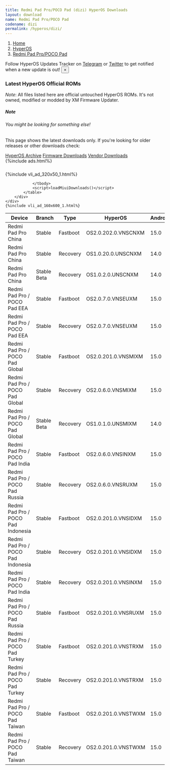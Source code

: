```yaml
---
title: Redmi Pad Pro/POCO Pad (dizi) HyperOS Downloads
layout: download
name: Redmi Pad Pro/POCO Pad
codename: dizi
permalink: /hyperos/dizi/
---
```

<nav aria-label="breadcrumb">
    <ol class="breadcrumb">
        <li class="breadcrumb-item"><a href="/">Home</a></li>
        <li class="breadcrumb-item"><a href="/hyperos/">HyperOS</a></li>
        <li class="breadcrumb-item active" aria-current="page"><a href="/hyperos/dizi/">Redmi Pad Pro/POCO Pad</a></li>
    </ol>
</nav>
<div class="alert alert-primary alert-dismissible fade show" role="alert">
    Follow HyperOS Updates Tracker on <a href="https://t.me/MIUIUpdatesTracker" class="alert-link">Telegram</a>
     or <a href="https://twitter.com/MiFwUpdater" class="alert-link">Twitter</a> to get notified when a new update is out!
    <button type="button" class="close" data-dismiss="alert" aria-label="Close">
        <span aria-hidden="true">&times;</span>
    </button>
</div>

### Latest HyperOS Official ROMs
*Note*: All files listed here are official untouched HyperOS ROMs. It's not owned, modified or modded by XM Firmware Updater.
<div class="card">
  <div class="card-body">
    <h5 class="card-title">Note</h5>
    <h6 class="card-subtitle mb-2 text-muted">You might be looking for something else!</h6>
    <p class="card-text">This page shows the latest downloads only.
     If you're looking for older releases or other downloads check:</p>
    <a href="/archive/hyperos/dizi/" class="card-link">HyperOS Archive</a>
    <a href="/firmware/dizi/" class="card-link">Firmware Downloads</a>
    <a href="/vendor/dizi/" class="card-link">Vendor Downloads</a>
  </div>
</div>
{%include ads.html%}
<div class="row justify-content-center">
    <div class="col-10">
        <div class="table-responsive-md" style="margin-top: 25px;">
            {%include vli_ad_320x50_1.html%}
            <table id="miui" class="display dt-responsive nowrap compact table table-striped table-hover table-sm">
                <thead class="thead-dark">
                    <tr>
                        <th data-ref="device">Device</th>
                        <th data-ref="branch">Branch</th>
                        <th data-ref="type">Type</th>
                        <th data-ref="miui">HyperOS</th>
                        <th data-ref="android">Android</th>
                        <th data-ref="size">Size</th>
                        <th data-ref="size">Date</th>
                        <th data-ref="link">Link</th>
                    </tr>
                </thead>
                <tbody>
                <tr><td>Redmi Pad Pro China</td><td>Stable</td><td>Fastboot</td><td>OS2.0.202.0.VNSCNXM</td><td>15.0</td><td>6.3 GB</td><td>2025-06-21</td><td><a href="/hyperos/dizi/stable/OS2.0.202.0.VNSCNXM/">Download</a></td></tr>
<tr><td>Redmi Pad Pro China</td><td>Stable</td><td>Recovery</td><td>OS1.0.20.0.UNSCNXM</td><td>14.0</td><td>4.6 GB</td><td>2025-06-04</td><td><a href="/hyperos/dizi/stable/OS1.0.20.0.UNSCNXM/">Download</a></td></tr>
<tr><td>Redmi Pad Pro China</td><td>Stable Beta</td><td>Recovery</td><td>OS1.0.2.0.UNSCNXM</td><td>14.0</td><td>4.5 GB</td><td>2024-05-06</td><td><a href="/hyperos/dizi/stable beta/OS1.0.2.0.UNSCNXM/">Download</a></td></tr>
<tr><td>Redmi Pad Pro / POCO Pad EEA</td><td>Stable</td><td>Fastboot</td><td>OS2.0.7.0.VNSEUXM</td><td>15.0</td><td>5.6 GB</td><td>2025-05-29</td><td><a href="/hyperos/dizi/stable/OS2.0.7.0.VNSEUXM/">Download</a></td></tr>
<tr><td>Redmi Pad Pro / POCO Pad EEA</td><td>Stable</td><td>Recovery</td><td>OS2.0.7.0.VNSEUXM</td><td>15.0</td><td>4.6 GB</td><td>2025-06-10</td><td><a href="/hyperos/dizi/stable/OS2.0.7.0.VNSEUXM/">Download</a></td></tr>
<tr><td>Redmi Pad Pro / POCO Pad Global</td><td>Stable</td><td>Fastboot</td><td>OS2.0.201.0.VNSMIXM</td><td>15.0</td><td>6.0 GB</td><td>2025-06-30</td><td><a href="/hyperos/dizi/stable/OS2.0.201.0.VNSMIXM/">Download</a></td></tr>
<tr><td>Redmi Pad Pro / POCO Pad Global</td><td>Stable</td><td>Recovery</td><td>OS2.0.6.0.VNSMIXM</td><td>15.0</td><td>4.6 GB</td><td>2025-06-12</td><td><a href="/hyperos/dizi/stable/OS2.0.6.0.VNSMIXM/">Download</a></td></tr>
<tr><td>Redmi Pad Pro / POCO Pad Global</td><td>Stable Beta</td><td>Recovery</td><td>OS1.0.1.0.UNSMIXM</td><td>14.0</td><td>4.2 GB</td><td>2024-06-05</td><td><a href="/hyperos/dizi/stable beta/OS1.0.1.0.UNSMIXM/">Download</a></td></tr>
<tr><td>Redmi Pad Pro / POCO Pad India</td><td>Stable</td><td>Fastboot</td><td>OS2.0.6.0.VNSINXM</td><td>15.0</td><td>5.0 GB</td><td>2025-05-28</td><td><a href="/hyperos/dizi/stable/OS2.0.6.0.VNSINXM/">Download</a></td></tr>
<tr><td>Redmi Pad Pro / POCO Pad Russia</td><td>Stable</td><td>Recovery</td><td>OS2.0.6.0.VNSRUXM</td><td>15.0</td><td>4.5 GB</td><td>2025-06-10</td><td><a href="/hyperos/dizi/stable/OS2.0.6.0.VNSRUXM/">Download</a></td></tr>
<tr><td>Redmi Pad Pro / POCO Pad Indonesia</td><td>Stable</td><td>Fastboot</td><td>OS2.0.201.0.VNSIDXM</td><td>15.0</td><td>5.8 GB</td><td>2025-07-11</td><td><a href="/hyperos/dizi/stable/OS2.0.201.0.VNSIDXM/">Download</a></td></tr>
<tr><td>Redmi Pad Pro / POCO Pad Indonesia</td><td>Stable</td><td>Recovery</td><td>OS2.0.201.0.VNSIDXM</td><td>15.0</td><td>4.8 GB</td><td>2025-07-22</td><td><a href="/hyperos/dizi/stable/OS2.0.201.0.VNSIDXM/">Download</a></td></tr>
<tr><td>Redmi Pad Pro / POCO Pad India</td><td>Stable</td><td>Recovery</td><td>OS2.0.201.0.VNSINXM</td><td>15.0</td><td>4.6 GB</td><td>2025-07-15</td><td><a href="/hyperos/dizi/stable/OS2.0.201.0.VNSINXM/">Download</a></td></tr>
<tr><td>Redmi Pad Pro / POCO Pad Russia</td><td>Stable</td><td>Fastboot</td><td>OS2.0.201.0.VNSRUXM</td><td>15.0</td><td>6.4 GB</td><td>2025-07-05</td><td><a href="/hyperos/dizi/stable/OS2.0.201.0.VNSRUXM/">Download</a></td></tr>
<tr><td>Redmi Pad Pro / POCO Pad Turkey</td><td>Stable</td><td>Fastboot</td><td>OS2.0.201.0.VNSTRXM</td><td>15.0</td><td>5.8 GB</td><td>2025-07-11</td><td><a href="/hyperos/dizi/stable/OS2.0.201.0.VNSTRXM/">Download</a></td></tr>
<tr><td>Redmi Pad Pro / POCO Pad Turkey</td><td>Stable</td><td>Recovery</td><td>OS2.0.201.0.VNSTRXM</td><td>15.0</td><td>4.8 GB</td><td>2025-07-22</td><td><a href="/hyperos/dizi/stable/OS2.0.201.0.VNSTRXM/">Download</a></td></tr>
<tr><td>Redmi Pad Pro / POCO Pad Taiwan</td><td>Stable</td><td>Fastboot</td><td>OS2.0.201.0.VNSTWXM</td><td>15.0</td><td>5.4 GB</td><td>2025-07-11</td><td><a href="/hyperos/dizi/stable/OS2.0.201.0.VNSTWXM/">Download</a></td></tr>
<tr><td>Redmi Pad Pro / POCO Pad Taiwan</td><td>Stable</td><td>Recovery</td><td>OS2.0.201.0.VNSTWXM</td><td>15.0</td><td>4.7 GB</td><td>2025-07-22</td><td><a href="/hyperos/dizi/stable/OS2.0.201.0.VNSTWXM/">Download</a></td></tr>

                </tbody>
                <script>loadMiuiDownloads()</script>
            </table>
        </div>
    </div>
    {%include vli_ad_160x600_1.html%}
</div>
